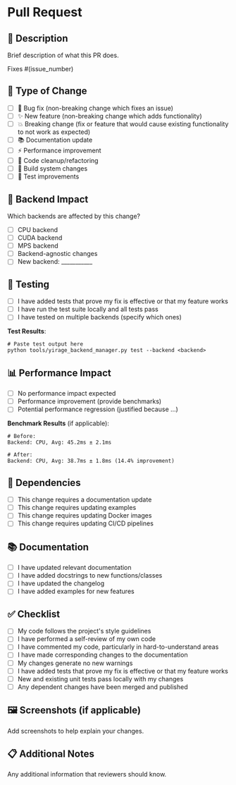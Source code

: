 # Pull Request

## 📝 Description
Brief description of what this PR does.

Fixes #(issue_number)

## 🔄 Type of Change
- [ ] 🐛 Bug fix (non-breaking change which fixes an issue)
- [ ] ✨ New feature (non-breaking change which adds functionality)
- [ ] 💥 Breaking change (fix or feature that would cause existing functionality to not work as expected)
- [ ] 📚 Documentation update
- [ ] ⚡ Performance improvement
- [ ] 🧹 Code cleanup/refactoring
- [ ] 🔧 Build system changes
- [ ] 🧪 Test improvements

## 🎯 Backend Impact
Which backends are affected by this change?
- [ ] CPU backend
- [ ] CUDA backend  
- [ ] MPS backend
- [ ] Backend-agnostic changes
- [ ] New backend: ___________

## 🧪 Testing
- [ ] I have added tests that prove my fix is effective or that my feature works
- [ ] I have run the test suite locally and all tests pass
- [ ] I have tested on multiple backends (specify which ones)

**Test Results**:
```
# Paste test output here
python tools/yirage_backend_manager.py test --backend <backend>
```

## 📊 Performance Impact
- [ ] No performance impact expected
- [ ] Performance improvement (provide benchmarks)
- [ ] Potential performance regression (justified because ...)

**Benchmark Results** (if applicable):
```
# Before:
Backend: CPU, Avg: 45.2ms ± 2.1ms

# After:  
Backend: CPU, Avg: 38.7ms ± 1.8ms (14.4% improvement)
```

## 🔗 Dependencies
- [ ] This change requires a documentation update
- [ ] This change requires updating examples
- [ ] This change requires updating Docker images
- [ ] This change requires updating CI/CD pipelines

## 📚 Documentation
- [ ] I have updated relevant documentation
- [ ] I have added docstrings to new functions/classes
- [ ] I have updated the changelog
- [ ] I have added examples for new features

## ✅ Checklist
- [ ] My code follows the project's style guidelines
- [ ] I have performed a self-review of my own code
- [ ] I have commented my code, particularly in hard-to-understand areas
- [ ] I have made corresponding changes to the documentation
- [ ] My changes generate no new warnings
- [ ] I have added tests that prove my fix is effective or that my feature works
- [ ] New and existing unit tests pass locally with my changes
- [ ] Any dependent changes have been merged and published

## 🖼️ Screenshots (if applicable)
Add screenshots to help explain your changes.

## 📋 Additional Notes
Any additional information that reviewers should know.